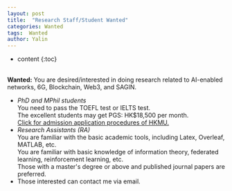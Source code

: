 ```yaml
---
layout: post
title:  "Research Staff/Student Wanted"
categories: Wanted
tags:  Wanted
author: Yalin
---
```


* content
{:toc}


<br> **Wanted:** You are desired/interested in doing research related to AI-enabled networks, 6G, Blockchain, Web3, and SAGIN. <br>
 - *PhD and MPhil students*<br>
  You need to pass the TOEFL test or IELTS test.<br>
  The excellent students may get PGS: HK$18,500 per month.<br>
  [Click for admission application procedures of HKMU.](https://admissions.hkmu.edu.hk/rpg/submit-application/)<br>
 - *Research Assistants (RA)*<br>
  You are familiar with the basic academic tools, including Latex, Overleaf, MATLAB, etc. <br>
  You are familiar with basic knowledge of information theory, federated learning, reinforcement learning, etc. <br>
  Those with a master's degree or above and published journal papers are preferred. <br>
- Those interested can contact me via email. <br>&emsp; 

